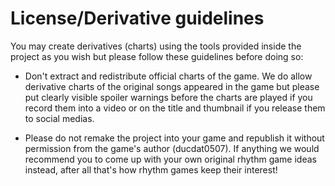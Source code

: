 # License/Derivative guidelines

You may create derivatives (charts) using the tools provided inside the project as you wish
but please follow these guidelines before doing so:

- Don't extract and redistribute official charts of the game. We do allow derivative charts
of the original songs appeared in the game but please put clearly visible spoiler warnings
before the charts are played if you record them into a video or on the title and thumbnail
if you release them to social medias.

- Please do not remake the project into your game and republish it without permission from
the game's author (ducdat0507). If anything we would recommend you to come up with your own
original rhythm game ideas instead, after all that's how rhythm games keep their interest!